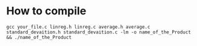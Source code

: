 # How to compile

`gcc your_file.c linreg.h linreg.c average.h average.c standard_devaition.h standard_devaition.c -lm -o name_of_the_Product && ./name_of_the_Product`
